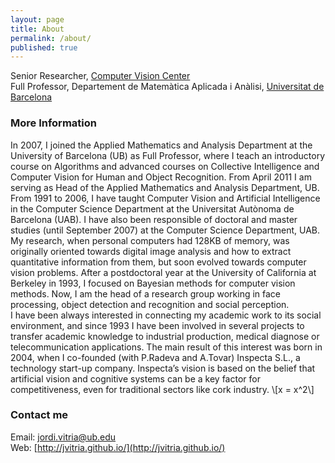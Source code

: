 ```yaml
---
layout: page
title: About
permalink: /about/
published: true
---
```


Senior Researcher, [Computer Vision Center](www.cvc.uab.es) <br>
Full Professor, Departement de Matemàtica Aplicada i Anàlisi, [Universitat de Barcelona](www.ub.edu)

### More Information

In 2007, I joined the Applied Mathematics and Analysis Department at the University of Barcelona (UB) as Full Professor, where I teach an introductory course on Algorithms and advanced courses on Collective Intelligence and Computer Vision for Human and Object Recognition. From April 2011 I am serving as Head of the Applied Mathematics and Analysis Department, UB.
From 1991 to 2006, I have taught Computer Vision and Artificial Intelligence in the Computer Science Department at the Universitat Autònoma de Barcelona (UAB). I have also been responsible of doctoral and master studies (until September 2007) at the Computer Science Department, UAB. <br>
My research, when personal computers had 128KB of memory, was originally oriented towards digital image analysis and how to extract quantitative information from them, but soon evolved towards computer vision problems. After a postdoctoral year at the University of California at Berkeley in 1993, I focused on Bayesian methods for computer vision methods. Now, I am the head of a research group working in face processing, object detection and recognition and social perception. <br>
I have been always interested in connecting my academic work to its social environment, and since 1993 I have been involved in several projects to transfer academic knowledge to industrial production, medical diagnose or telecommunication applications. The main result of this interest was born in 2004, when I co-founded (with P.Radeva and A.Tovar) Inspecta S.L., a technology start-up company. Inspecta’s vision is based on the belief that artificial vision and cognitive systems can be a key factor for competitiveness, even for traditional sectors like cork industry. \\[x = x^2\\]

### Contact me

Email: [jordi.vitria@ub.edu](jordi.vitria@ub.edu]) <br>
Web: [http://jvitria.github.io/](http://jvitria.github.io/)